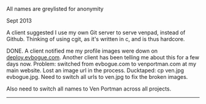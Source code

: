 All names are greylisted for anonymity

Sept 2013

A client suggested I use my own Git server to serve venpad, instead of Github. Thinking of using cgit, as it's written in c, and is thus hardcore.

DONE. A client notified me my profile images were down on [deploy.evbogue.com](http://deploy.evbogue.com). Another client has been telling me about this for a few days now. Problem: switched from evbogue.com to venportman.com at my main website. Lost an image url in the process. Ducktaped: cp ven.jpg evbogue.jpg. Need to switch all urls to ven.jpg to fix the broken images. 

Also need to switch all names to Ven Portman across all projects.

***
